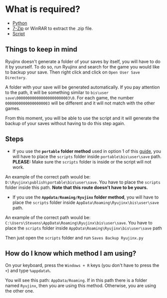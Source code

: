 # What is required?
- [Python](https://www.python.org/downloads/)
- [7-Zip](https://7-zip.org/download.html) or WinRAR to extract the .zip file.
- [Script](https://github.com/StevensND/emuswitch-backup/releases)

## Things to keep in mind

Ryujinx doesn't generate a folder of your saves by itself, you will have to do it by yourself. To do so, run Ryujinx and search for the game you would like to backup your save. Then right click and click on `Open User Save Directory`. 

A folder with your save will be generated automatically. If you pay attention to the path, it will be something similar to `bis\user save\000000000000000000000003\0`. For each game, the number `00000000000000000003` will be different and it will not match with the other games.

From this moment, you will be able to use the script and it will generate the backup of your saves without having to do this step again.

## Steps

- If you use the **`portable` folder method** used in option 1 of this [guide](https://github.com/Ryujinx/Ryujinx/wiki/Ryujinx-Setup-&-Configuration-Guide#portable-mode), you will have to place the `scripts` folder inside `portable\bis\user\save` path. **PLEASE:** Make sure the `scripts` folder is inside or the script will not work. 

An example of the correct path would be: `D:\Ryujinx\publish\portable\bis\user\save`.  You have to place the `scripts` folder inside this path. **Note that this route doesn't have to be yours.**

- If you use the **`Appdata/Roaming/Ryujinx` folder method**, you will have to place the  `scripts` folder inside `AppData\Roaming\Ryujinx\bis\user\save` path.

An example of the correct path would be: `C:\Users\Stevens\AppData\Roaming\Ryujinx\bis\user\save`.  You have to place the `scripts` folder inside `AppData\Roaming\Ryujinx\bis\user\save` path

Then just open the `scripts` folder and run `Saves Backup Ryujinx.py`

## How do I know which method I am using?

On your keyboard, press the `Windows + R` keys (you don't have to press the `+`) and type `%appdata%`. 

You will see this path: `AppData/Roaming`. If in this path there is a folder named `Ryujinx`, then you are using this method. Otherwise, you are using the other one.

